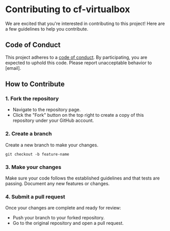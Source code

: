 # Contributing to cf-virtualbox

We are excited that you're interested in contributing to this project! Here are a few guidelines to help you contribute.

## Code of Conduct

This project adheres to a [code of conduct](https://www.contributor-covenant.org/version/2/0/code_of_conduct/). By participating, you are expected to uphold this code. Please report unacceptable behavior to [email].

## How to Contribute

### 1. Fork the repository

- Navigate to the repository page.
- Click the "Fork" button on the top right to create a copy of this repository under your GitHub account.

### 2. Create a branch

Create a new branch to make your changes.

```
git checkout -b feature-name
```

### 3. Make your changes

Make sure your code follows the established guidelines and that tests are passing. Document any new features or changes.

### 4. Submit a pull request

Once your changes are complete and ready for review:

- Push your branch to your forked repository.
- Go to the original repository and open a pull request.

